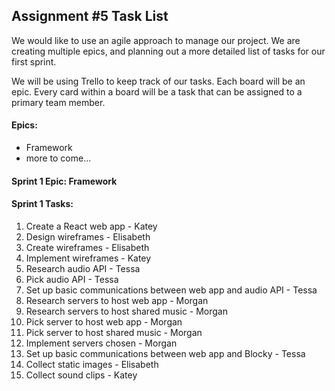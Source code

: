 ## Assignment #5 Task List

We would like to use an agile approach to manage our project. We are creating multiple epics, and planning out a more detailed list of tasks for our first sprint. 

We will be using Trello to keep track of our tasks. Each board will be an epic. Every card within a board will be a task that can be assigned to a primary team member.

#### Epics:

* Framework
* more to come...

#### Sprint 1 Epic: Framework

#### Sprint 1 Tasks:

1. Create a React web app - Katey
2. Design wireframes - Elisabeth
3. Create wireframes - Elisabeth
4. Implement wireframes - Katey
5. Research audio API - Tessa
6. Pick audio API - Tessa
7. Set up basic communications between web app and audio API - Tessa
8. Research servers to host web app - Morgan
9. Research servers to host shared music - Morgan
10. Pick server to host web app - Morgan
11. Pick server to host shared music - Morgan
12. Implement servers chosen - Morgan
13. Set up basic communications between web app and Blocky - Tessa
14. Collect static images - Elisabeth
15. Collect sound clips - Katey